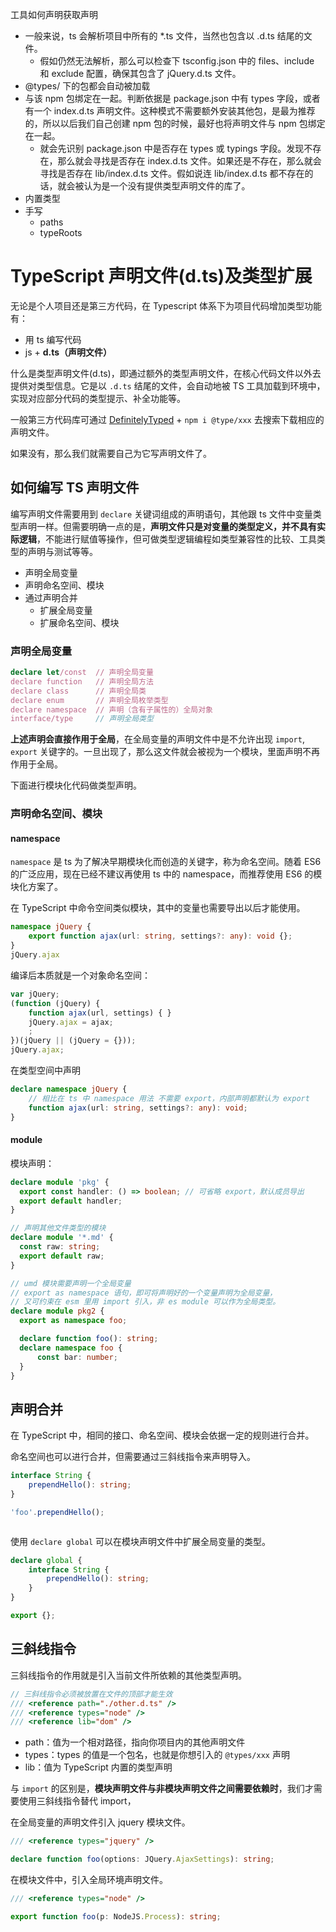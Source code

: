 
工具如何声明获取声明
- 一般来说，ts 会解析项目中所有的 *.ts 文件，当然也包含以 .d.ts 结尾的文件。
  - 假如仍然无法解析，那么可以检查下 tsconfig.json 中的 files、include 和 exclude 配置，确保其包含了 jQuery.d.ts 文件。
- @types/ 下的包都会自动被加载
- 与该 npm 包绑定在一起。判断依据是 package.json 中有 types 字段，或者有一个 index.d.ts 声明文件。这种模式不需要额外安装其他包，是最为推荐的，所以以后我们自己创建 npm 包的时候，最好也将声明文件与 npm 包绑定在一起。
  - 就会先识别 package.json 中是否存在 types 或 typings 字段。发现不存在，那么就会寻找是否存在 index.d.ts 文件。如果还是不存在，那么就会寻找是否存在 lib/index.d.ts 文件。假如说连 lib/index.d.ts 都不存在的话，就会被认为是一个没有提供类型声明文件的库了。
- 内置类型
- 手写
  - paths
  - typeRoots




# TypeScript 声明文件(d.ts)及类型扩展

无论是个人项目还是第三方代码，在 Typescript 体系下为项目代码增加类型功能有：

- 用 ts 编写代码
- js + **d.ts（声明文件）**

什么是类型声明文件(d.ts)，即通过额外的类型声明文件，在核心代码文件以外去提供对类型信息。它是以 `.d.ts` 结尾的文件，会自动地被 TS 工具加载到环境中，实现对应部分代码的类型提示、补全功能等。

一般第三方代码库可通过 [DefinitelyTyped](https://github.com/DefinitelyTyped/DefinitelyTyped) + `npm i @type/xxx` 去搜索下载相应的声明文件。

如果没有，那么我们就需要自己为它写声明文件了。

## 如何编写 TS 声明文件

编写声明文件需要用到 `declare` 关键词组成的声明语句，其他跟 ts 文件中变量类型声明一样。但需要明确一点的是，**声明文件只是对变量的类型定义，并不具有实际逻辑**，不能进行赋值等操作，但可做类型逻辑编程如类型兼容性的比较、工具类型的声明与测试等等。

- 声明全局变量
- 声明命名空间、模块
- 通过声明合并
  - 扩展全局变量
  - 扩展命名空间、模块

### 声明全局变量

```ts
declare let/const  // 声明全局变量
declare function   // 声明全局方法
declare class      // 声明全局类
declare enum       // 声明全局枚举类型 
declare namespace  // 声明（含有子属性的）全局对象
interface/type     // 声明全局类型
```

**上述声明会直接作用于全局**，在全局变量的声明文件中是不允许出现 `import`, `export` 关键字的。一旦出现了，那么这文件就会被视为一个模块，里面声明不再作用于全局。

下面进行模块化代码做类型声明。

### 声明命名空间、模块

#### namespace

`namespace` 是 ts 为了解决早期模块化而创造的关键字，称为命名空间。随着 ES6 的广泛应用，现在已经不建议再使用 ts 中的 namespace，而推荐使用 ES6 的模块化方案了。

在 TypeScript 中命令空间类似模块，其中的变量也需要导出以后才能使用。

```ts
namespace jQuery {
    export function ajax(url: string, settings?: any): void {};
}
jQuery.ajax
```

编译后本质就是一个对象命名空间：

```js
var jQuery;
(function (jQuery) {
    function ajax(url, settings) { }
    jQuery.ajax = ajax;
    ;
})(jQuery || (jQuery = {}));
jQuery.ajax;
```

在类型空间中声明

```ts
declare namespace jQuery {
    // 相比在 ts 中 namespace 用法 不需要 export，内部声明都默认为 export
    function ajax(url: string, settings?: any): void;
}
```

#### module

模块声明：

```ts
declare module 'pkg' {
  export const handler: () => boolean; // 可省略 export，默认成员导出
  export default handler;
}

// 声明其他文件类型的模块
declare module '*.md' {
  const raw: string;
  export default raw;
}
```

```ts
// umd 模块需要声明一个全局变量
// export as namespace 语句，即可将声明好的一个变量声明为全局变量，
// 又可约束在 esm 里用 import 引入，非 es module 可以作为全局类型。
declare module pkg2 {
  export as namespace foo;

  declare function foo(): string;
  declare namespace foo {
      const bar: number;
  }
}
```

## 声明合并

在 TypeScript 中，相同的接口、命名空间、模块会依据一定的规则进行合并。

命名空间也可以进行合并，但需要通过三斜线指令来声明导入。

```ts
interface String {
    prependHello(): string;
}

'foo'.prependHello();
```



```ts
```

使用 `declare global` 可以在模块声明文件中扩展全局变量的类型。

```ts
declare global {
    interface String {
        prependHello(): string;
    }
}

export {};
```

## 三斜线指令

三斜线指令的作用就是引入当前文件所依赖的其他类型声明。

```ts
// 三斜线指令必须被放置在文件的顶部才能生效
/// <reference path="./other.d.ts" />
/// <reference types="node" />
/// <reference lib="dom" />
```

- path：值为一个相对路径，指向你项目内的其他声明文件
- types：types 的值是一个包名，也就是你想引入的 `@types/xxx` 声明
- lib：值为 TypeScript 内置的类型声明

与 `import` 的区别是，**模块声明文件与非模块声明文件之间需要依赖时**，我们才需要使用三斜线指令替代 import，

在全局变量的声明文件引入 jquery 模块文件。

```ts
/// <reference types="jquery" />

declare function foo(options: JQuery.AjaxSettings): string;
```

在模块文件中，引入全局环境声明文件。

```ts
/// <reference types="node" />

export function foo(p: NodeJS.Process): string;
```

